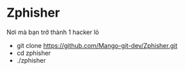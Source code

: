 # Zphisher
Nơi mà bạn trở thành 1 hacker lỏ

- git clone https://github.com/Mango-git-dev/Zphisher.git
- cd zphisher
- ./zphisher
